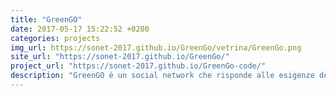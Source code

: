 ```yaml
---
title: "GreenGO"
date: 2017-05-17 15:22:52 +0200
categories: projects
img_url: https://sonet-2017.github.io/GreenGo/vetrina/GreenGo.png
site_url: "https://sonet-2017.github.io/GreenGo/"
project_url: "https://sonet-2017.github.io/GreenGo-code/"
description: "GreenGO è un social network che risponde alle esigenze delle persone che vogliono avvicinarsi a uno stile di vita ecosostenibile."
---
```


